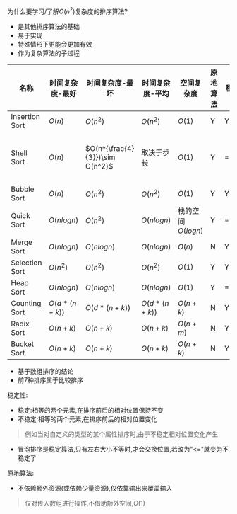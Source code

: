 为什么要学习/了解$O(n^2)$复杂度的排序算法?
- 是其他排序算法的基础
- 易于实现
- 特殊情形下更能会更加有效
- 作为复杂算法的子过程




| 名称           | 时间复杂度-最好 | 时间复杂度-最坏                 | 时间复杂度-平均 | 空间复杂度        | 原地算法 | 稳定性 | 说明                               |
| -------------- | --------------- | ------------------------------- | --------------- | ----------------- | -------- | ------ | ---------------------------------- |
| Insertion Sort | $O(n)$          | $O(n^2)$                        | $O(n^2)$        | $O(1)$            | Y        | Y      |                                    |
| Shell Sort     | $O(n)$          | $O(n^{\frac{4}{3}})\sim O(n^2)$ | 取决于步长      | $O(1)$            | Y        | ==N==  | Shell Sort是Insertion Sort的改进版 |
| Bubble Sort    | $O(n)$          | $O(n^2)$                        | $O(n^2)$        | $O(1)$            | Y        | Y      |                                    |
| Quick Sort     | $O(nlogn)$      | $O(n^2)$                        | $O(nlogn)$      | 栈的空间$O(logn)$ | Y        | ==N==  |                                    |
| Merge Sort     | $O(nlogn)$      | $O(nlogn)$                      | $O(nlogn)$      | $O(n)$            | N        | Y      |                                    |
| Selection Sort | $O(n^2)$        | $O(n^2)$                        | $O(n^2)$        | $O(1)$            | Y        | Y      |                                    |
| Heap Sort      | $O(nlogn)$      | $O(nlogn)$                      | $O(nlogn)$      | $O(1)$            | Y        | ==N==  |                                    |
| Counting Sort  | $O(d*(n+k))$    | $O(d*(n+k))$                    | $O(d*(n+k))$    | $O(n+k)$          | N        | Y      |                                    |
| Radix Sort     | $O(n+k)$        | $O(n+k)$                        | $O(n+k)$        | $O(n+m)$          | N        | Y      |                                    |
| Bucket Sort    | $O(n+k)$        | $O(n+k)$                        | $O(n+k)$        | $O(n+k)$          | N        | Y      |                                    |

- 基于数组排序的结论
- 前7种排序属于比较排序

  

稳定性:
- 稳定:相等的两个元素,在排序前后的相对位置保持不变
- 不稳定:相等的两个元素,在排序前后的相对位置变化
> 例如当对自定义的类型的某个属性排序时,由于不稳定相对位置变化产生
- 冒泡排序是稳定算法,只有左右大小不等时,才会交换位置,若改为"<="就变为不稳定了



原地算法:

- 不依赖额外资源(或依赖少量资源),仅依靠输出来覆盖输入
> 仅对传入数组进行操作,不借助额外空间,$O(1)$



